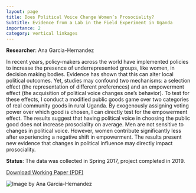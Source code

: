 ```yaml
---
layout: page
title: Does Political Voice Change Women’s Prosociality?
Subtitle: Evidence from a Lab in the Field Experiment in Uganda
importance: 2
category: vertical linkages
---
```


**Researcher**: Ana Garcia-Hernandez   
  
In recent years, policy-makers across the world have implemented policies to increase the presence of underrepresented groups, like women, in decision making bodies. Evidence has shown that this can alter local political outcomes. Yet, studies may confound two mechanisms: a selection effect (the representation of different preferences) and an empowerment effect (the acquisition of political voice changes one’s behavior). To test for these effects, I conduct a modified public goods game over two categories of real community goods in rural Uganda. By exogenously assigning voting power over which good is chosen, I can directly test for the empowerment effect. The results suggest that having political voice in choosing the public good does not increase prosociality on average. Men are not sensitive to changes in political voice. However, women contribute significantly less after experiencing a negative shift in empowerment. The results present new evidence that changes in political influence may directly impact prosociality.  
  
**Status**: The data was collected in Spring 2017, project completed in 2019.  




[Download Working Paper (PDF)](../../assets/pdf/articles/job-market-paper.pdf)  
 
   
  
![Image by Ana Garcia-Hernandez](../../assets/img/job-market-hernandez.jpg)

